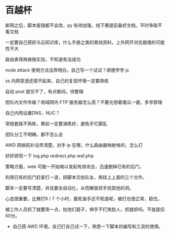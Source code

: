 # 百越杯

断网之后，脚本报错都不会改，py 有待加强，线下赛提前备好文档，平时争取不看文档

一定要自己搭好乌云知识库，什么手册之类的离线资料，上外网开浏览器搜的可能性不大

路由表得再做做实验，不知道有没成功

node attack 使用方法没弄明白，自己写一个试试？顺便学学 js

ss 内网穿透还搭不起来，自己的复现环境一定要熟练

自动 post 提交不了，有点郁闷，待整理

团队内文件传输？局域网内 FTP 服务器怎么搭？不要光想着傻瓜一键，多学原理

自己内网设置DNS，NUC？

常规套路不熟练，赛前一定要演练好，避免手忙脚乱

团队分工不明确，都不怎么会

AWD 网络拓扑没弄清楚，对手 ip 在哪，什么路由器映射啥的，怎么打

好好研究一下 log.php redirect.php waf.php

策略方面，web 可能一开始难以发起有效攻击，迅速删掉已有的后门，

利用已有的后门赶紧打一波，把脚本交给队友，再挂上上面的三个文件。

脚本一定要写清楚，并且要全自动化，从而解放双手找其他的洞。

心态很重要，比赛打6 / 7 个小时，鹿死谁手还不知道呢，被打也很正常，稳住。

被工作人员抓了就要乖一点，给他们面子，伸手不打笑脸人，抓就抓吗，不就是扣 50分。

+ 自己搭 AWD 环境，自己打自己试一下，熟悉一下脚本的编写和工具的使用。